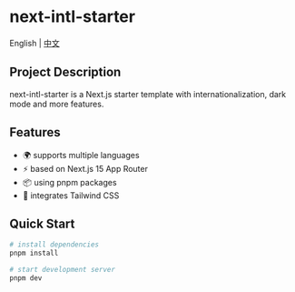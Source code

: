 # next-intl-starter

English | [中文](./README_zh.md)

## Project Description

next-intl-starter is a Next.js starter template with internationalization, dark mode and more features.

## Features

- 🌍 supports multiple languages
- ⚡️ based on Next.js 15 App Router
- 📦 using pnpm packages
- 🎨 integrates Tailwind CSS

## Quick Start

```bash
# install dependencies
pnpm install

# start development server
pnpm dev
```

